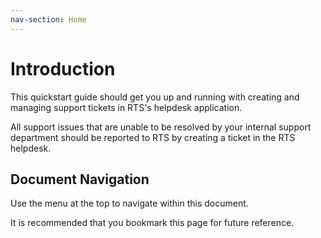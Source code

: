 ```yaml
---
nav-section: Home
---
```

# Introduction

This quickstart guide should get you up and running with creating and managing support tickets in RTS's helpdesk application.

All support issues that are unable to be resolved by your internal support department should be reported to RTS by creating a ticket in the RTS helpdesk.

## Document Navigation

Use the menu at the top to navigate within this document.

It is recommended that you bookmark this page for future reference.
